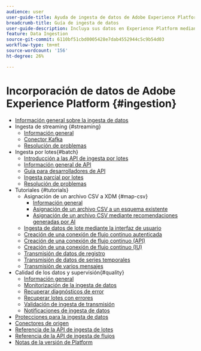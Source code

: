 ```yaml
---
audience: user
user-guide-title: Ayuda de ingesta de datos de Adobe Experience Platform
breadcrumb-title: Guía de ingesta de datos
user-guide-description: Incluya sus datos en Experience Platform mediante la ingestión por lotes o streaming.
feature: Data Ingestion
source-git-commit: 6110bf51cbd0005428e7dab4552944c5c9b54d03
workflow-type: tm+mt
source-wordcount: '156'
ht-degree: 26%

---
```



# Incorporación de datos de Adobe Experience Platform {#ingestion}

- [Información general sobre la ingesta de datos](home.md)
- Ingesta de streaming {#streaming}
   - [Información general](streaming-ingestion/overview.md)
   - [Conector Kafka](streaming-ingestion/kafka.md)
   - [Resolución de problemas](streaming-ingestion/troubleshooting.md)
- Ingesta por lotes{#batch}
   - [Introducción a las API de ingesta por lotes](batch-ingestion/getting-started.md)
   - [Información general de API](batch-ingestion/overview.md)
   - [Guía para desarrolladores de API](batch-ingestion/api-overview.md)
   - [Ingesta parcial por lotes](batch-ingestion/partial.md)
   - [Resolución de problemas](batch-ingestion/troubleshooting.md)
- Tutoriales {#tutorials}
   - Asignación de un archivo CSV a XDM {#map-csv}
      - [Información general](./tutorials/map-csv/overview.md)
      - [Asignación de un archivo CSV a un esquema existente](./tutorials/map-csv/existing-schema.md)
      - [Asignación de un archivo CSV mediante recomendaciones generadas por AI](./tutorials/map-csv/recommendations.md)
   - [Ingesta de datos de lote mediante la interfaz de usuario](tutorials/ingest-batch-data.md)
   - [Creación de una conexión de flujo continuo autenticada](tutorials/create-authenticated-streaming-connection.md)
   - [Creación de una conexión de flujo continuo (API)](tutorials/create-streaming-connection.md)
   - [Creación de una conexión de flujo continuo (IU)](tutorials/create-streaming-connection-ui.md)
   - [Transmisión de datos de registro](tutorials/streaming-record-data.md)
   - [Transmisión de datos de series temporales](tutorials/streaming-time-series-data.md)
   - [Transmisión de varios mensajes](tutorials/streaming-multiple-messages.md)
- Calidad de los datos y supervisión{#quality}
   - [Información general](quality/overview.md)
   - [Monitorización de la ingesta de datos](quality/monitor-data-ingestion.md)
   - [Recuperar diagnósticos de error](quality/error-diagnostics.md)
   - [Recuperar lotes con errores](quality/retrieve-failed-batches.md)
   - [Validación de ingesta de transmisión](quality/streaming-validation.md)
   - [Notificaciones de ingesta de datos](quality/subscribe-events.md)
- [Protecciones para la ingesta de datos](guardrails.md)
- [Conectores de origen](source-connectors.md)
- [Referencia de la API de ingesta de lotes](https://developer.adobe.com/experience-platform-apis/references/batch-ingestion/)
- [Referencia de la API de ingesta de flujos](https://developer.adobe.com/experience-platform-apis/references/streaming-ingestion/)
- [Notas de la versión de Platform](https://experienceleague.adobe.com/docs/experience-platform/release-notes/latest.html?lang=es)

